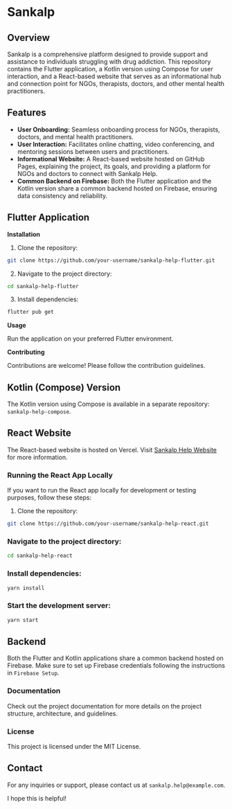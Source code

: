# Sankalp

## Overview

Sankalp is a comprehensive platform designed to provide support and assistance to individuals struggling with drug addiction. This repository contains the Flutter application, a Kotlin version using Compose for user interaction, and a React-based website that serves as an informational hub and connection point for NGOs, therapists, doctors, and other mental health practitioners.

## Features

* **User Onboarding:** Seamless onboarding process for NGOs, therapists, doctors, and mental health practitioners.
* **User Interaction:** Facilitates online chatting, video conferencing, and mentoring sessions between users and practitioners.
* **Informational Website:** A React-based website hosted on GitHub Pages, explaining the project, its goals, and providing a platform for NGOs and doctors to connect with Sankalp Help.
* **Common Backend on Firebase:** Both the Flutter application and the Kotlin version share a common backend hosted on Firebase, ensuring data consistency and reliability.

## Flutter Application

**Installation**

1. Clone the repository:

```bash
git clone https://github.com/your-username/sankalp-help-flutter.git
```

2. Navigate to the project directory:

```bash
cd sankalp-help-flutter
```

3. Install dependencies:

```bash
flutter pub get
```

**Usage**

Run the application on your preferred Flutter environment.

**Contributing**

Contributions are welcome! Please follow the contribution guidelines.

## Kotlin (Compose) Version

The Kotlin version using Compose is available in a separate repository: `sankalp-help-compose`.

## React Website

The React-based website is hosted on Vercel. Visit [Sankalp Help Website](https://sankalp-rho.vercel.app/) for more information.

### Running the React App Locally

If you want to run the React app locally for development or testing purposes, follow these steps:

1. Clone the repository:

```bash
git clone https://github.com/your-username/sankalp-help-react.git

```
### Navigate to the project directory:
```bash
cd sankalp-help-react
```
### Install dependencies:
```bash
yarn install
```
### Start the development server:
```bash
yarn start
```

## Backend

Both the Flutter and Kotlin applications share a common backend hosted on Firebase. Make sure to set up Firebase credentials following the instructions in `Firebase Setup`.

### Documentation

Check out the project documentation for more details on the project structure, architecture, and guidelines.

### License

This project is licensed under the MIT License.

## Contact

For any inquiries or support, please contact us at `sankalp.help@example.com`.

I hope this is helpful!
